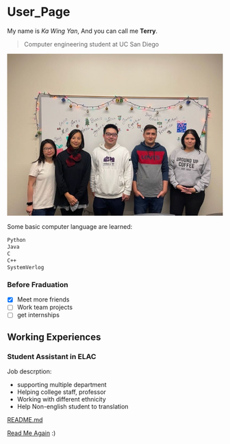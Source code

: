 # User_Page
My name is *Ka Wing Yan*, And you can call me **Terry**.
>Computer engineering student at UC San Diego


![Working experience photo](Carrer.jpg)


Some basic computer language are learned:
```
Python
Java
C
C++
SystemVerlog

```
### Before Fraduation

- [x] Meet more friends
- [ ] Work team projects
- [ ] get internships

## Working Experiences
### **Student Assistant in ELAC**
Job descrption:
- supporting multiple department
- Helping college staff, professor
- Working with different ethnicity
- Help Non-english student to translation 

[README.md](README.md)

[Read Me Again](https://github.com/TerryYan26/CSE-110/blob/VS-UI/index.md#User_Page) :)
